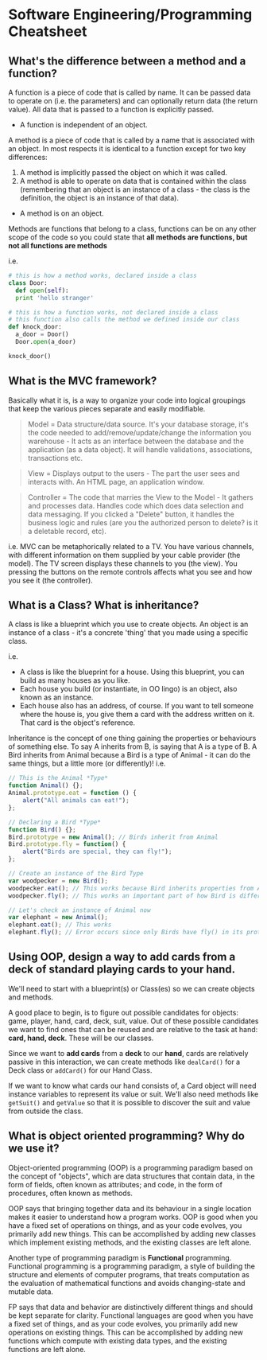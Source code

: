 # Software Engineering/Programming Cheatsheet

## What's the difference between a method and a function?

A function is a piece of code that is called by name. It can be passed data to operate on (i.e. the parameters) and can optionally return data (the return value). All data that is passed to a function is explicitly passed.
- A function is independent of an object.

A method is a piece of code that is called by a name that is associated with an object. In most respects it is identical to a function except for two key differences:
1. A method is implicitly passed the object on which it was called.
2. A method is able to operate on data that is contained within the class (remembering that an object is an instance of a class - the class is the definition, the object is an instance of that data).
- A method is on an object.

Methods are functions that belong to a class, functions can be on any other scope of the code so you could state that **all methods are functions, but not all functions are methods**

i.e.
```python
# this is how a method works, declared inside a class
class Door:
  def open(self):
  print 'hello stranger'
```

```python
# this is how a function works, not declared inside a class
# this function also calls the method we defined inside our class 
def knock_door:
  a_door = Door()
  Door.open(a_door)

knock_door()
```

## What is the MVC framework? 

Basically what it is, is a way to organize your code into logical groupings that keep the various pieces separate and easily modifiable.

> Model = Data structure/data source. It's your database storage, it's the code needed to add/remove/update/change the information you warehouse - It acts as an interface between the database and the application (as a data object). It will handle validations, associations, transactions etc.

> View =  Displays output to the users - The part the user sees and interacts with. An HTML page, an application window. 

> Controller = The code that marries the View to the Model - It gathers and processes data. Handles code which does data selection and data messaging. If you clicked a "Delete" button, it handles the business logic and rules (are you the authorized person to delete? is it a deletable record, etc).

i.e.
MVC can be metaphorically related to a TV. You have various channels, with different information on them supplied by your cable provider (the model). The TV screen displays these channels to you (the view). You pressing the buttons on the remote controls affects what you see and how you see it (the controller).

## What is a Class? What is inheritance? 

A class is like a blueprint which you use to create objects. An object is an instance of a class - it's a concrete 'thing' that you made using a specific class.

i.e.
- A class is like the blueprint for a house. Using this blueprint, you can build as many houses as you like.
- Each house you build (or instantiate, in OO lingo) is an object, also known as an instance.
- Each house also has an address, of course. If you want to tell someone where the house is, you give them a card with the address written on it. That card is the object's reference.

Inheritance is the concept of one thing gaining the properties or behaviours of something else. To say A inherits from B, is saying that A is a type of B. A Bird inherits from Animal because a Bird is a type of Animal - it can do the same things, but a little more (or differently)!
i.e.
```javascript
// This is the Animal *Type*
function Animal() {};
Animal.prototype.eat = function () {
    alert("All animals can eat!");
};
```

```javascript
// Declaring a Bird *Type*
function Bird() {};
Bird.prototype = new Animal(); // Birds inherit from Animal
Bird.prototype.fly = function() {
    alert("Birds are special, they can fly!");
};
```

```javascript
// Create an instance of the Bird Type
var woodpecker = new Bird();
woodpecker.eat(); // This works because Bird inherits properties from Animal
woodpecker.fly(); // This works an important part of how Bird is different to Animal

// Let's check an instance of Animal now
var elephant = new Animal();
elephant.eat(); // This works
elephant.fly(); // Error occurs since only Birds have fly() in its prototype
```

## Using OOP, design a way to add cards from a deck of standard playing cards to your hand.

We'll need to start with a blueprint(s) or Class(es) so we can create objects and methods.

A good place to begin, is to figure out possible candidates for objects: game, player, hand, card, deck, suit, value. Out of these possible candidates we want to find ones that can be reused and are relative to the task at hand: **card, hand, deck**. These will be our classes. 

Since we want to **add cards** from a **deck** to our **hand**, cards are relatively passive in this interaction, we can create methods like `dealCard()` for a Deck class or `addCard()` for our Hand Class.

If we want to know what cards our hand consists of, a Card object will need instance variables to represent its value or suit. We'll also need methods like `getSuit()` and `getValue` so that it is possible to discover the suit and value from outside the class.

## What is object oriented programming? Why do we use it?

Object-oriented programming (OOP) is a programming paradigm based on the concept of "objects", which are data structures that contain data, in the form of fields, often known as attributes; and code, in the form of procedures, often known as methods.

OOP says that bringing together data and its behaviour in a single location makes it easier to understand how a program works. OOP is good when you have a fixed set of operations on things, and as your code evolves, you primarily add new things. This can be accomplished by adding new classes which implement existing methods, and the existing classes are left alone.

Another type of programming paradigm is **Functional** programming. Functional programming is a programming paradigm, a style of building the structure and elements of computer programs, that treats computation as the evaluation of mathematical functions and avoids changing-state and mutable data.

FP says that data and behavior are distinctively different things and should be kept separate for clarity. Functional languages are good when you have a fixed set of things, and as your code evolves, you primarily add new operations on existing things. This can be accomplished by adding new functions which compute with existing data types, and the existing functions are left alone.
